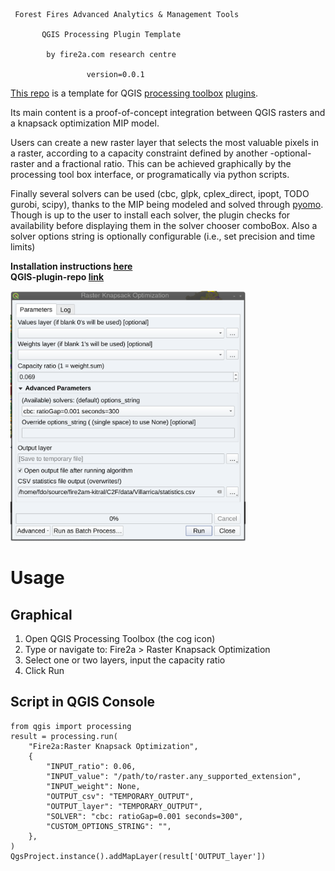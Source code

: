      Forest Fires Advanced Analytics & Management Tools
        
           QGIS Processing Plugin Template
                
            by fire2a.com research centre

                     version=0.0.1

[This repo](https://github.com/fdobad/qgis-processingplugin-template) is a template for QGIS [processing toolbox](https://docs.qgis.org/latest/en/docs/user_manual/processing/toolbox.html) [plugins](https://plugins.qgis.org).

Its main content is a proof-of-concept integration between QGIS rasters and a knapsack optimization MIP model.

Users can create a new raster layer that selects the most valuable pixels in a raster, according to a capacity constraint defined by another -optional- raster and a fractional ratio. This can be achieved graphically by the processing tool box interface, or programatically via python scripts.

Finally several solvers can be used (cbc, glpk, cplex_direct, ipopt, TODO gurobi, scipy), thanks to the MIP being modeled and solved through [pyomo](http://www.pyomo.org). Though is up to the user to install each solver, the plugin checks for availability before displaying them in the solver chooser comboBox. Also a solver options string is optionally configurable (i.e., set precision and time limits)

__Installation instructions [here](./plugin_installation.md)__  
__QGIS-plugin-repo [link](./plugins.xml)__  

<img src="img/screenshot.png"  alt='cannot load image' height=400px >

# Usage
## Graphical
1. Open QGIS Processing Toolbox (the cog icon)
2. Type or navigate to: Fire2a > Raster Knapsack Optimization
3. Select one or two layers, input the capacity ratio
4. Click Run

## Script in QGIS Console
```
from qgis import processing
result = processing.run(
    "Fire2a:Raster Knapsack Optimization",
    {
        "INPUT_ratio": 0.06,
        "INPUT_value": "/path/to/raster.any_supported_extension",
        "INPUT_weight": None,
        "OUTPUT_csv": "TEMPORARY_OUTPUT",
        "OUTPUT_layer": "TEMPORARY_OUTPUT",
        "SOLVER": "cbc: ratioGap=0.001 seconds=300",
        "CUSTOM_OPTIONS_STRING": "",
    },
)
QgsProject.instance().addMapLayer(result['OUTPUT_layer'])
```

